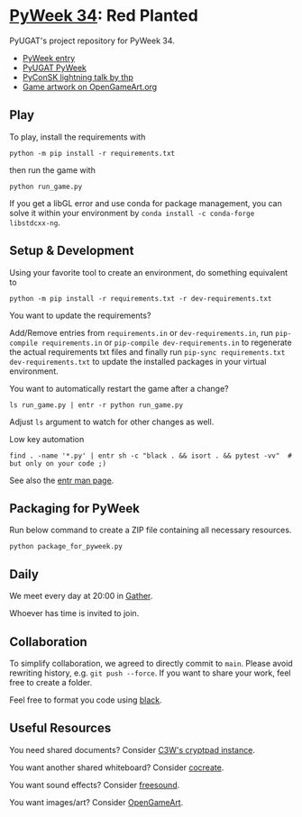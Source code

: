 # [PyWeek 34](https://pyweek.org/34/): Red Planted

PyUGAT's project repository for PyWeek 34.

- [PyWeek entry](https://pyweek.org/e/RedPlanted/)
- [PyUGAT PyWeek](https://pyug.at/PyWeek)
- [PyConSK lightning talk by thp](https://youtu.be/yvEUoTkUoiA?t=34035)
- [Game artwork on OpenGameArt.org](https://opengameart.org/content/red-planted-game-artwork)

## Play

To play, install the requirements with

```console
python -m pip install -r requirements.txt
```

then run the game with

```console
python run_game.py
```

If you get a libGL error and use conda for package management,
you can solve it within your environment by `conda install -c conda-forge libstdcxx-ng`.


## Setup & Development

Using your favorite tool to create an environment, do something
equivalent to

```console
python -m pip install -r requirements.txt -r dev-requirements.txt
```

You want to update the requirements?

Add/Remove entries from `requirements.in` or `dev-requirements.in`, run
`pip-compile requirements.in` or `pip-compile dev-requirements.in` to regenerate the
actual requirements txt files and finally run
`pip-sync requirements.txt dev-requirements.txt`
to update the installed packages in your virtual environment.

You want to automatically restart the game after a change?

```console
ls run_game.py | entr -r python run_game.py
```

Adjust `ls` argument to watch for other changes as well.

Low key automation

```console
find . -name '*.py' | entr sh -c "black . && isort . && pytest -vv"  # but only on your code ;)
```

See also the [entr man page](https://www.systutorials.com/docs/linux/man/1-entr/).


## Packaging for PyWeek

Run below command to create a ZIP file containing all necessary resources.

```console
python package_for_pyweek.py
```


## Daily

We meet every day at 20:00 in [Gather](https://app.gather.town/invite?token=9sXyCr7GdMGEpeNHcGCinsalCna3_b2w).

Whoever has time is invited to join.

## Collaboration

To simplify collaboration, we agreed to directly commit to `main`.
Please avoid rewriting history, e.g. `git push --force`.
If you want to share your work, feel free to create a folder.

Feel free to format you code using [black](https://black.readthedocs.io/).

## Useful Resources

You need shared documents? Consider [C3W's cryptpad instance](https://pads.c3w.at/).

You want another shared whiteboard? Consider [cocreate](https://cocreate.csail.mit.edu/).

You want sound effects? Consider [freesound](https://freesound.org/).

You want images/art? Consider [OpenGameArt](https://opengameart.org/).
